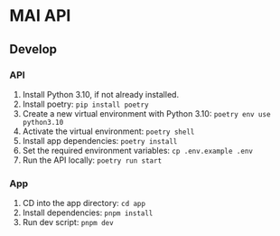 # MAI API

## Develop

### API

1. Install Python 3.10, if not already installed.
1. Install poetry: `pip install poetry`
1. Create a new virtual environment with Python 3.10: `poetry env use python3.10`
1. Activate the virtual environment: `poetry shell`
1. Install app dependencies: `poetry install`
1. Set the required environment variables: `cp .env.example .env`
1. Run the API locally: `poetry run start`

### App

1. CD into the app directory: `cd app`
1. Install dependencies: `pnpm install`
1. Run dev script: `pnpm dev`
